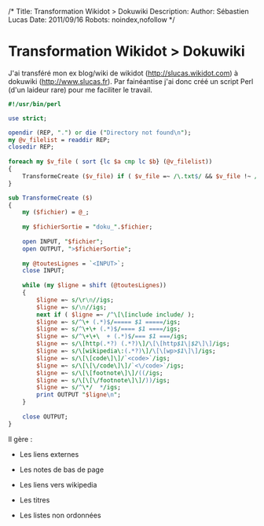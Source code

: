 /*
Title: Transformation Wikidot > Dokuwiki
Description: 
Author: Sébastien Lucas
Date: 2011/09/16
Robots: noindex,nofollow
*/
# Transformation Wikidot > Dokuwiki

J'ai transféré mon ex blog/wiki de wikidot (http://slucas.wikidot.com) à dokuwiki (http://www.slucas.fr). Par fainéantise j'ai donc créé un script Perl (d'un laideur rare) pour me faciliter le travail.
```perl
#!/usr/bin/perl

use strict;

opendir (REP, ".") or die ("Directory not found\n");
my @v_filelist = readdir REP;
closedir REP;
    
foreach my $v_file ( sort {lc $a cmp lc $b} (@v_filelist))
{
    TransformeCreate ($v_file) if ( $v_file =~ /\.txt$/ && $v_file !~ /^doku/ );
}

sub TransformeCreate ($)
{
    my ($fichier) = @_;
    
    my $fichierSortie = "doku_".$fichier;
       
    open INPUT, "$fichier";
    open OUTPUT, ">$fichierSortie";
    
    my @toutesLignes = `<INPUT>`;
    close INPUT;
    
    while (my $ligne = shift (@toutesLignes))
    {
        $ligne =~ s/\r\n//igs;
        $ligne =~ s/\n//igs;
        next if ( $ligne =~ /^\[\[include include/ );
        $ligne =~ s/^\+ (.*)$/===== $1 =====/igs;
        $ligne =~ s/^\+\+ (.*)$/==== $1 ====/igs;
        $ligne =~ s/^\+\+\  + (.*)$/=== $1 ===/igs;
        $ligne =~ s/\[http(.*?) (.*?)\]/\[\[http$1\|$2\]\]/igs;
        $ligne =~ s/\[wikipedia\:(.*?)\]/\[\[wp>$1\]\]/igs;
        $ligne =~ s/\[\[code\]\]/`<code>`/igs;
        $ligne =~ s/\[\[\/code\]\]/`<\/code>`/igs;
        $ligne =~ s/\[\[footnote\]\]/((/igs;
        $ligne =~ s/\[\[\/footnote\]\]/))/igs;
        $ligne =~ s/^\*/  */igs;
        print OUTPUT "$ligne\n"; 
    }
    
    close OUTPUT;
}
```
Il gère :

*	Les liens externes

*	Les notes de bas de page

*	Les liens vers wikipedia

*	Les titres

*	Les listes non ordonnées


